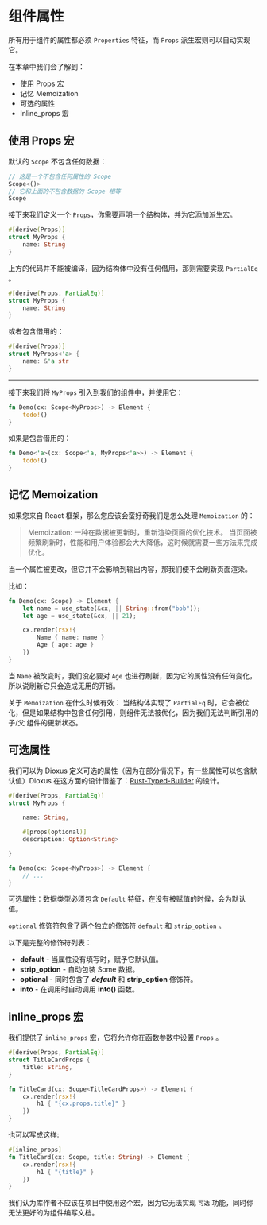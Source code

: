 # 组件属性

所有用于组件的属性都必须 `Properties` 特征，而 `Props` 派生宏则可以自动实现它。

在本章中我们会了解到：

- 使用 Props 宏
- 记忆 Memoization
- 可选的属性
- Inline_props 宏

## 使用 Props 宏

默认的 `Scope` 不包含任何数据：

```rust
// 这是一个不包含任何属性的 Scope
Scope<()>
// 它和上面的不包含数据的 Scope 相等
Scope
```

接下来我们定义一个 `Props`，你需要声明一个结构体，并为它添加派生宏。

```rust
#[derive(Props)]
struct MyProps {
    name: String
}
```

上方的代码并不能被编译，因为结构体中没有任何借用，那则需要实现 `PartialEq` 。

```rust
#[derive(Props, PartialEq)]
struct MyProps {
    name: String
}
```

或者包含借用的：

```rust
#[derive(Props)]
struct MyProps<'a> {
    name: &'a str
}
```

----

接下来我们将 `MyProps` 引入到我们的组件中，并使用它：

```rust
fn Demo(cx: Scope<MyProps>) -> Element {
    todo!()
}
```

如果是包含借用的：

```rust
fn Demo<'a>(cx: Scope<'a, MyProps<'a>>) -> Element {
    todo!()
}
```

## 记忆 Memoization

如果您来自 React 框架，那么您应该会蛮好奇我们是怎么处理 `Memoization` 的：

> Memoization: 一种在数据被更新时，重新渲染页面的优化技术。
> 当页面被频繁刷新时，性能和用户体验都会大大降低，这时候就需要一些方法来完成优化。

当一个属性被更改，但它并不会影响到输出内容，那我们便不会刷新页面渲染。

比如：

```rust
fn Demo(cx: Scope) -> Element {
    let name = use_state(&cx, || String::from("bob"));
    let age = use_state(&cx, || 21);

    cx.render(rsx!{
        Name { name: name }
        Age { age: age }
    })
}
```

当 `Name` 被改变时，我们没必要对 `Age` 也进行刷新，因为它的属性没有任何变化，所以说刷新它只会造成无用的开销。

关于 `Memoization` 在什么时候有效：
当结构体实现了 `PartialEq` 时，它会被优化，但是如果结构中包含任何引用，则组件无法被优化，因为我们无法判断引用的 子/父 组件的更新状态。

## 可选属性

我们可以为 Dioxus 定义可选的属性（因为在部分情况下，有一些属性可以包含默认值）Dioxus 在这方面的设计借鉴了：[Rust-Typed-Builder](https://github.com/idanarye/rust-typed-builder) 的设计。

```rust
#[derive(Props, PartialEq)]
struct MyProps {
    
    name: String,

    #[props(optional)]
    description: Option<String>

}

fn Demo(cx: Scope<MyProps>) -> Element {
    // ...
}
```

可选属性：数据类型必须包含 `Default` 特征，在没有被赋值的时候，会为默认值。

`optional` 修饰符包含了两个独立的修饰符 `default` 和 `strip_option` 。

以下是完整的修饰符列表：

- **default** - 当属性没有填写时，赋予它默认值。
- **strip_option** - 自动包装 Some 数据。
- **optional** - 同时包含了 ***default*** 和 **strip_option** 修饰符。
- **into** - 在调用时自动调用 **into()** 函数。

## inline_props 宏

我们提供了 `inline_props` 宏，它将允许你在函数参数中设置 `Props` 。

```rust
#[derive(Props, PartialEq)]
struct TitleCardProps {
    title: String,
}

fn TitleCard(cx: Scope<TitleCardProps>) -> Element {
    cx.render(rsx!{
        h1 { "{cx.props.title}" }
    })
}   
```

也可以写成这样:

```rust
#[inline_props]
fn TitleCard(cx: Scope, title: String) -> Element {
    cx.render(rsx!{
        h1 { "{title}" }
    })
}  
```

我们认为库作者不应该在项目中使用这个宏，因为它无法实现 `可选` 功能，同时你无法更好的为组件编写文档。